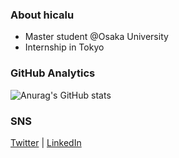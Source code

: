### About hicalu
- Master student @Osaka University
- Internship in Tokyo

### GitHub Analytics
![Anurag's GitHub stats](https://github-readme-stats.vercel.app/api?username=hshicalu&show_icons=true&theme=dracula)

### SNS
[Twitter](https://twitter.com/satohicalu) | [LinkedIn](https://www.linkedin.com/in/satohicalu)

